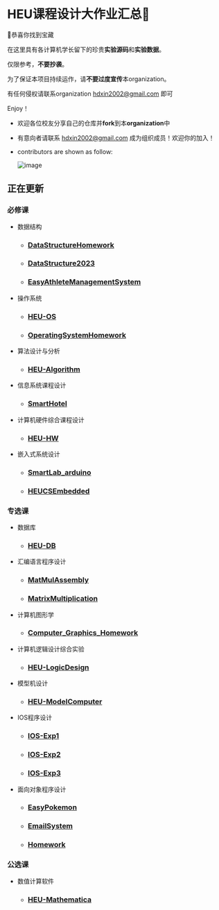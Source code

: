# HEU课程设计大作业汇总👋

🙋‍恭喜你找到宝藏

在这里具有各计算机学长留下的珍贵**实验源码**和**实验数据**。

仅限参考，**不要抄袭**。

为了保证本项目持续运作，请**不要过度宣传**本organization。

有任何侵权请联系organization [hdxin2002@gmail.com](mailto://hdxin2002@gmail.com) 即可

Enjoy！

- 欢迎各位校友分享自己的仓库并**fork**到本**organization**中
- 有意向者请联系 [hdxin2002@gmail.com](mailto://hdxin2002@gmail.com) 成为组织成员！欢迎你的加入！
- contributors are shown as follow:
  
  ![image](https://github.com/HEU-Course-Design/.github/assets/77320781/28e4b87f-ca86-48f1-a2a3-86b5b8cdc0ca)

## 正在更新

### 必修课

- 数据结构

  - ### [DataStructureHomework](https://github.com/HEU-Course-Design/DataStructureHomework)
 
  - ### [DataStructure2023](https://github.com/HEU-Course-Design/DataStructure2023)

  - ### [EasyAthleteManagementSystem](https://github.com/HEU-Course-Design/EasyAthleteManagementSystem)

- 操作系统

  - ### [HEU-OS](https://github.com/HEU-Course-Design/HEU-OS)

  - ### [OperatingSystemHomework](https://github.com/HEU-Course-Design/OperatingSystemHomework)

- 算法设计与分析

  - ### [HEU-Algorithm](https://github.com/HEU-Course-Design/HEU-Algorithm)
 
- 信息系统课程设计

  - ### [SmartHotel](https://github.com/HEU-Course-Design/SmartHotel)

- 计算机硬件综合课程设计

  - ### [HEU-HW](https://github.com/HEU-Course-Design/HEU-HW)

- 嵌入式系统设计

  - ### [SmartLab_arduino](https://github.com/HEU-Course-Design/SmartLab_Arduino)

  - ### [HEUCSEmbedded](https://github.com/HEU-Course-Design/HEUCSEmbedded)

### 专选课

- 数据库

  - ### [HEU-DB](https://github.com/HEU-Course-Design/HEU-DB)

- 汇编语言程序设计

  - ### [MatMulAssembly](https://github.com/HEU-Course-Design/MatMulAssembly)

  - ### [MatrixMultiplication](https://github.com/HEU-Course-Design/MatrixMultiplication)

- 计算机图形学

  - ### [Computer_Graphics_Homework](https://github.com/HEU-Course-Design/Computer_Graphics_Homework)

- 计算机逻辑设计综合实验

  - ### [HEU-LogicDesign](https://github.com/HEU-Course-Design/HEU-LogicDesign)

- 模型机设计

  - ### [HEU-ModelComputer](https://github.com/HEU-Course-Design/HEU-ModelComputer)

- IOS程序设计

  - ### [IOS-Exp1](https://github.com/HEU-Course-Design/IOS-Exp1)

  - ### [IOS-Exp2](https://github.com/HEU-Course-Design/IOS-Exp2)

  - ### [IOS-Exp3](https://github.com/HEU-Course-Design/IOS-Exp3)
  
- 面向对象程序设计

  - ### [EasyPokemon](https://github.com/HEU-Course-Design/EasyPokemon-Homework)
 
  - ### [EmailSystem](https://github.com/HEU-Course-Design/Email_System)
 
  - ### [Homework](https://github.com/HEU-Course-Design/ObjectOrientedProgramming-Small)

### 公选课

- 数值计算软件

  - ### [HEU-Mathematica](https://github.com/HEU-Course-Design/HEU-Mathematica)
